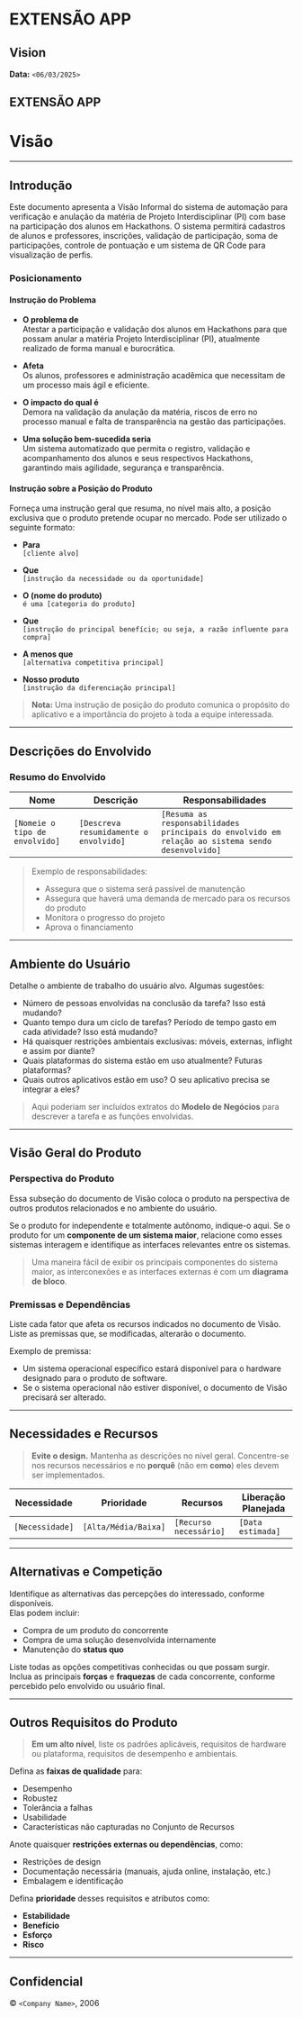 # EXTENSÃO APP

## Vision

**Data:** `<06/03/2025>`

## EXTENSÃO APP

# Visão

---

## Introdução
  Este documento apresenta a Visão Informal do sistema de automação para verificação e anulação da matéria de Projeto Interdisciplinar (PI) com base na participação dos alunos em Hackathons. O sistema permitirá cadastros de alunos e professores, inscrições, validação de participação, soma de participações, controle de pontuação e um sistema de QR Code para visualização de perfis.
### Posicionamento

#### Instrução do Problema

- **O problema de**  
  Atestar a participação e validação dos alunos em Hackathons para que possam anular a matéria Projeto Interdisciplinar (PI), atualmente realizado de forma manual e burocrática.

- **Afeta**  
  Os alunos, professores e administração acadêmica que necessitam de um processo mais ágil e eficiente.

- **O impacto do qual é**  
  Demora na validação da anulação da matéria, riscos de erro no processo manual e falta de transparência na gestão das participações.

- **Uma solução bem-sucedida seria**  
  Um sistema automatizado que permita o registro, validação e acompanhamento dos alunos e seus respectivos Hackathons, garantindo mais agilidade, segurança e transparência.

#### Instrução sobre a Posição do Produto

Forneça uma instrução geral que resuma, no nível mais alto, a posição exclusiva que o produto pretende ocupar no mercado. Pode ser utilizado o seguinte formato:

- **Para**  
  `[cliente alvo]`

- **Que**  
  `[instrução da necessidade ou da oportunidade]`

- **O (nome do produto)**  
  `é uma [categoria do produto]`

- **Que**  
  `[instrução do principal benefício; ou seja, a razão influente para compra]`

- **A menos que**  
  `[alternativa competitiva principal]`

- **Nosso produto**  
  `[instrução da diferenciação principal]`

> **Nota:** Uma instrução de posição do produto comunica o propósito do aplicativo e a importância do projeto à toda a equipe interessada.

---

## Descrições do Envolvido

### Resumo do Envolvido

| Nome  | Descrição | Responsabilidades |
|-------|-----------|------------------|
| `[Nomeie o tipo de envolvido]` | `[Descreva resumidamente o envolvido]` | `[Resuma as responsabilidades principais do envolvido em relação ao sistema sendo desenvolvido]` |

> Exemplo de responsabilidades:  
> - Assegura que o sistema será passível de manutenção  
> - Assegura que haverá uma demanda de mercado para os recursos do produto  
> - Monitora o progresso do projeto  
> - Aprova o financiamento  

---

## Ambiente do Usuário

Detalhe o ambiente de trabalho do usuário alvo. Algumas sugestões:

- Número de pessoas envolvidas na conclusão da tarefa? Isso está mudando?
- Quanto tempo dura um ciclo de tarefas? Período de tempo gasto em cada atividade? Isso está mudando?
- Há quaisquer restrições ambientais exclusivas: móveis, externas, inflight e assim por diante?
- Quais plataformas do sistema estão em uso atualmente? Futuras plataformas?
- Quais outros aplicativos estão em uso? O seu aplicativo precisa se integrar a eles?

> Aqui poderiam ser incluídos extratos do **Modelo de Negócios** para descrever a tarefa e as funções envolvidas.

---

## Visão Geral do Produto

### Perspectiva do Produto

Essa subseção do documento de Visão coloca o produto na perspectiva de outros produtos relacionados e no ambiente do usuário.

Se o produto for independente e totalmente autônomo, indique-o aqui. Se o produto for um **componente de um sistema maior**, relacione como esses sistemas interagem e identifique as interfaces relevantes entre os sistemas.

> Uma maneira fácil de exibir os principais componentes do sistema maior, as interconexões e as interfaces externas é com um **diagrama de bloco**.

### Premissas e Dependências

Liste cada fator que afeta os recursos indicados no documento de Visão. Liste as premissas que, se modificadas, alterarão o documento.

Exemplo de premissa:  
- Um sistema operacional específico estará disponível para o hardware designado para o produto de software.  
- Se o sistema operacional não estiver disponível, o documento de Visão precisará ser alterado.

---

## Necessidades e Recursos

> **Evite o design.** Mantenha as descrições no nível geral. Concentre-se nos recursos necessários e no **porquê** (não em **como**) eles devem ser implementados.

| Necessidade | Prioridade | Recursos | Liberação Planejada |
|------------|-----------|---------|-------------------|
| `[Necessidade]` | `[Alta/Média/Baixa]` | `[Recurso necessário]` | `[Data estimada]` |

---

## Alternativas e Competição

Identifique as alternativas das percepções do interessado, conforme disponíveis.  
Elas podem incluir:

- Compra de um produto do concorrente
- Compra de uma solução desenvolvida internamente
- Manutenção do **status quo**

Liste todas as opções competitivas conhecidas ou que possam surgir.  
Inclua as principais **forças** e **fraquezas** de cada concorrente, conforme percebido pelo envolvido ou usuário final.

---

## Outros Requisitos do Produto

> **Em um alto nível**, liste os padrões aplicáveis, requisitos de hardware ou plataforma, requisitos de desempenho e ambientais.

Defina as **faixas de qualidade** para:

- Desempenho
- Robustez
- Tolerância a falhas
- Usabilidade
- Características não capturadas no Conjunto de Recursos

Anote quaisquer **restrições externas ou dependências**, como:

- Restrições de design
- Documentação necessária (manuais, ajuda online, instalação, etc.)
- Embalagem e identificação

Defina **prioridade** desses requisitos e atributos como:

- **Estabilidade**
- **Benefício**
- **Esforço**
- **Risco**

---

## Confidencial

© `<Company Name>`, 2006
